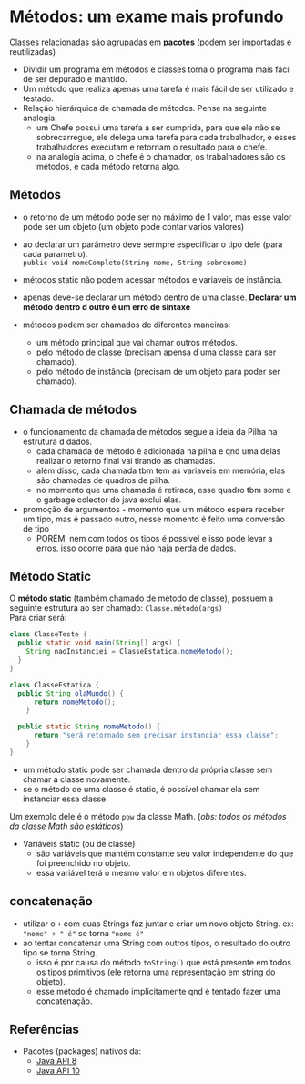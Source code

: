 # Métodos: um exame mais profundo

Classes relacionadas são agrupadas em **pacotes** (podem ser importadas e reutilizadas) <br/>
- Dividir um programa em métodos e classes torna o programa mais fácil de ser depurado e mantido.
- Um método que realiza apenas uma tarefa é mais fácil de ser utilizado e testado.
- Relação hierárquica de chamada de métodos. Pense na seguinte analogia:
  - um Chefe possui uma tarefa a ser cumprida, para que ele não se sobrecarregue, ele delega uma tarefa para cada trabalhador,
    e esses trabalhadores executam e retornam o resultado para o chefe.
  - na analogia acima, o chefe é o chamador, os trabalhadores são os métodos, e cada método retorna algo.
  
## Métodos
- o retorno de um método pode ser no máximo de 1 valor, mas esse valor pode ser um objeto (um objeto pode contar varios valores)
- ao declarar um parâmetro deve sermpre especificar o tipo dele (para cada parametro). <br/> 
  `public void nomeCompleto(String nome, String sobrenome)`
- métodos static não podem acessar métodos e variaveis de instância.
- apenas deve-se declarar um método dentro de uma classe. **Declarar um método dentro d outro é um erro de sintaxe**
  
- métodos podem ser chamados de diferentes maneiras:
  - um método principal que vai chamar outros métodos.
  - pelo método de classe (precisam apensa d uma classe para ser chamado).
  - pelo método de instância (precisam de um objeto para poder ser chamado).

## Chamada de métodos
- o funcionamento da chamada de métodos segue a ideia da Pilha na estrutura d dados.
  - cada chamada de método é adicionada na pilha e qnd uma delas realizar o retorno final vai tirando as chamadas.
  - além disso, cada chamada tbm tem as variaveis em memória, elas são chamadas de quadros de pilha. 
  - no momento que uma chamada é retirada, esse quadro tbm some e o garbage colector do java exclui elas.
- promoção de argumentos - momento que um método espera receber um tipo, mas é passado outro, nesse momento é feito uma conversão de tipo
  - PORÉM, nem com todos os tipos é possível e isso pode levar a erros. isso ocorre para que não haja perda de dados.

## Método Static
O **método static** (também chamado de método de classe), possuem a seguinte estrutura ao ser chamado:
`Classe.método(args)` 
<br/>
Para criar será: 
```Java
class ClasseTeste {
  public static void main(String[] args) {
    String naoInstanciei = ClasseEstatica.nomeMetodo();
  }
}

class ClasseEstatica {
  public String olaMundo() {
      return nomeMetodo();
    }

  public static String nomeMetodo() {
      return "será retornado sem precisar instanciar essa classe";
    }
}
```
  - um método static pode ser chamada dentro da própria classe sem chamar a classe novamente.
  - se o método de uma classe é static, é possível chamar ela sem instanciar essa classe.

Um exemplo dele é o método `pow` da classe Math. (_obs: todos os métodos da classe Math são estáticos_)

- Variáveis static (ou de classe)
  - são variáveis que mantém constante seu valor independente do que foi preenchido no objeto.
  - essa variável terá o mesmo valor em objetos diferentes.
  

## concatenação
- utilizar o `+` com duas Strings faz juntar e criar um novo objeto String. ex: `"nome" + " é"` se torna `"nome é"`
- ao tentar concatenar uma String com outros tipos, o resultado do outro tipo se torna String.
  - isso é por causa do método `toString()` que está presente em todos os tipos primitivos (ele retorna uma 
    representação em string do objeto).
  - esse método é chamado implicitamente qnd é tentado fazer uma concatenação.
  

## Referências
- Pacotes (packages) nativos da: 
    - [Java API 8](https://docs.oracle.com/javase/8/docs/api/)
    - [Java API 10](https://docs.oracle.com/javase/10/docs/api/overview-summary.html)
